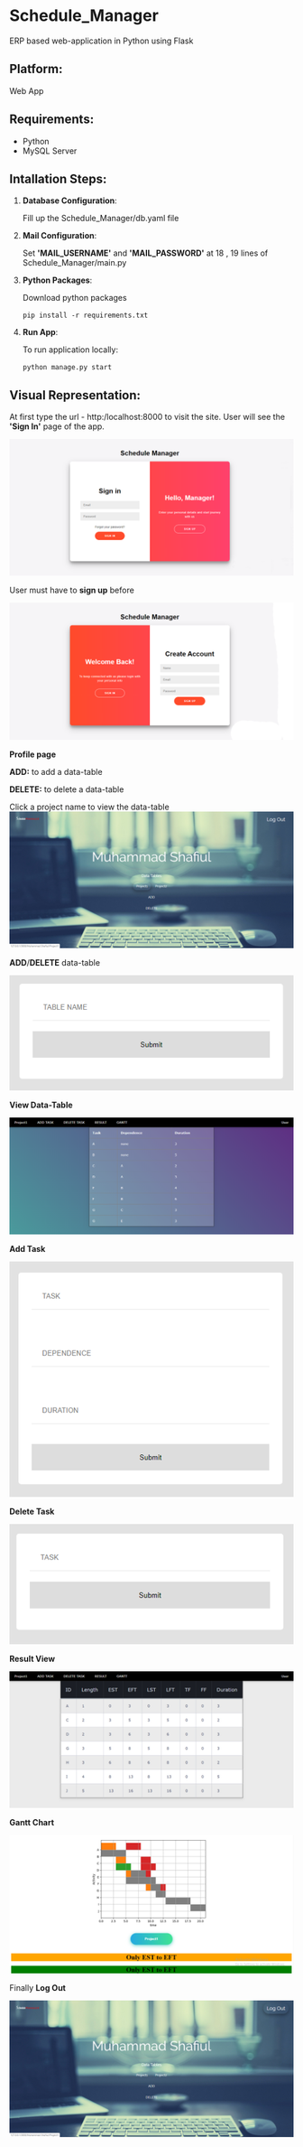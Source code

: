 # Schedule_Manager
ERP based web-application in Python using Flask

## Platform:
 Web App

## Requirements:
- Python
- MySQL Server

## Intallation Steps:
 1. __Database Configuration__:

 	Fill up the Schedule_Manager/db.yaml file
 2. __Mail Configuration__:

 	Set __'MAIL_USERNAME'__ and __'MAIL_PASSWORD'__ at 18 , 19 lines of Schedule_Manager/main.py
 3. __Python Packages__:

 	Download python packages
 	```
	pip install -r requirements.txt
	```
 4. __Run App__:

 	To run application locally:
 	```
	python manage.py start
	```
## Visual Representation:
 At first type the url -  http:/localhost:8000 to visit the site. 
 User will see the __'Sign In'__ page of the app. 

![SignIn](screenshots/2_SignIn.png)

  User must have to __sign up__ before

![SignUp](screenshots/1_SignUp.png)

 __Profile page__ 

 __ADD:__ to add a data-table 

 __DELETE:__ to delete a data-table

 Click a project name to view the data-table
![3_Profile](screenshots/3_Profile.png)

 __ADD__/__DELETE__ data-table

![Add_Table](screenshots/Add_Table.png)

 __View Data-Table__

![4_DataTable](screenshots/4_DataTable.png)

 __Add Task__

![Add_Task](screenshots/Add_Task.png)

 __Delete Task__

![Delete_Task](screenshots/Delete_Task.png)

 __Result View__

![5_Result](screenshots/5_Result.jpg)

 __Gantt Chart__

![6_GanttChart](screenshots/6_GanttChart.png)

 Finally __Log Out__

![7_LogOut](screenshots/7_LogOut.png)